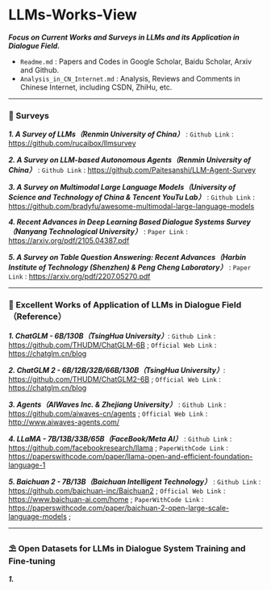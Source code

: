 # LLMs-Works-View
***Focus on Current Works and Surveys in LLMs and its Application in Dialogue Field.***

* `Readme.md` : Papers and Codes in Google Scholar, Baidu Scholar, Arxiv and Github.
* `Analysis_in_CN_Internet.md` : Analysis, Reviews and Comments in Chinese Internet, including CSDN, ZhiHu, etc.

---

### 🧬 Surveys
***1. A Survey of LLMs（Renmin University of China）*** : `Github Link` : https://github.com/rucaibox/llmsurvey

***2. A Survey on LLM-based Autonomous Agents（Renmin University of China）*** : `Github Link` : https://github.com/Paitesanshi/LLM-Agent-Survey

***3. A Survey on Multimodal Large Language Models（University of Science and Technology of China & Tencent YouTu Lab）*** : `Github Link` : https://github.com/bradyfu/awesome-multimodal-large-language-models

***4. Recent Advances in Deep Learning Based Dialogue Systems Survey（Nanyang Technological University）*** : `Paper Link` : https://arxiv.org/pdf/2105.04387.pdf

***5. A Survey on Table Question Answering: Recent Advances（Harbin Institute of Technology (Shenzhen) & Peng Cheng Laboratory）*** : `Paper Link` : https://arxiv.org/pdf/2207.05270.pdf

---

### 💊 Excellent Works of Application of LLMs in Dialogue Field（Reference）

***1. ChatGLM - 6B/130B（TsingHua University）***: `Github Link` : https://github.com/THUDM/ChatGLM-6B ; `Official Web Link` : https://chatglm.cn/blog

***2. ChatGLM 2 - 6B/12B/32B/66B/130B（TsingHua University）***: https://github.com/THUDM/ChatGLM2-6B ; `Official Web Link` : https://chatglm.cn/blog

***3. Agents（AIWaves Inc. & Zhejiang University）*** : `Github Link` : https://github.com/aiwaves-cn/agents ; `Official Web Link` : http://www.aiwaves-agents.com/

***4. LLaMA - 7B/13B/33B/65B（FaceBook/Meta AI）*** : `Github Link` :  https://github.com/facebookresearch/llama ; `PaperWithCode Link` :  https://paperswithcode.com/paper/llama-open-and-efficient-foundation-language-1

***5. Baichuan 2 - 7B/13B（Baichuan Intelligent Technology）*** : `Github Link` : https://github.com/baichuan-inc/Baichuan2 ; `Official Web Link` : https://www.baichuan-ai.com/home ; `PaperWithCode Link` : https://paperswithcode.com/paper/baichuan-2-open-large-scale-language-models ;

---

### ⛱ Open Datasets for LLMs in Dialogue System Training and Fine-tuning

***1.***
